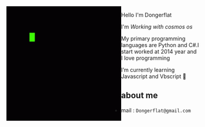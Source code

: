 <img align="left" width="300"  src="coding-function-repeat-eat-sleep-7zxwkklr847mhchm.gif">

Hello I'm Dongerflat

I'm *Working with cosmos os* 

My primary programming languages are Python and C#.I start worked at 2014 year and I love programming

I’m currently learning Javascript and Vbscript 🔭


about me
--------

- mail : `Dongerflat@gmail.com`
